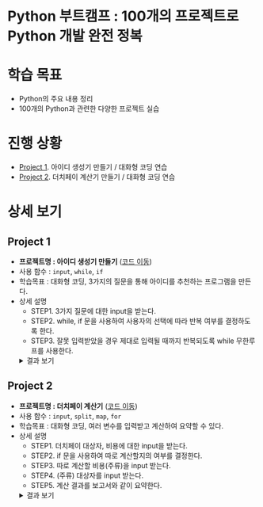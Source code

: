 # **Python 부트캠프 : 100개의 프로젝트로 Python 개발 완전 정복**

# **학습 목표**
* Python의 주요 내용 정리
* 100개의 Python과 관련한 다양한 프로젝트 실습

# **진행 상황**
* [Project 1](#project-1). 아이디 생성기 만들기 / 대화형 코딩 연습
* [Project 2](#project-2). 더치페이 계산기 만들기 / 대화형 코딩 연습  

# **상세 보기**
## **Project 1**
  * **프로젝트명 : 아이디 생성기 만들기** (<a href="codes/project1.py">코드 이동</a>)
  * 사용 함수 : `input`, `while`, `if`
  * 학습목표 : 대화형 코딩, 3가지의 질문을 통해 아이디를 추천하는 프로그램을 만든다.
  * 상세 설명
    * STEP1. 3가지 질문에 대한 input을 받는다.
    * STEP2. while, if 문을 사용하여 사용자의 선택에 따라 반복 여부를 결정하도록 한다.
    * STEP3. 잘못 입력받았을 경우 제대로 입력될 때까지 반복되도록 while 무한루프를 사용한다. 
    <details>
      <summary>결과 보기</summary>
      <div markdown="1">
      <img src="images/project1.png" width="70%"/>
      </div>
    </details>

## **Project 2**
  * **프로젝트명 : 더치페이 계산기** (<a href="codes/project2.py">코드 이동</a>)
  * 사용 함수 : `input`, `split`, `map`, `for`
  * 학습목표 : 대화형 코딩, 여러 변수를 입력받고 계산하여 요약할 수 있다.
  * 상세 설명
    * STEP1. 더치페이 대상자, 비용에 대한 input을 받는다.
    * STEP2. if 문을 사용하여 따로 계산할지의 여부를 결정한다.
    * STEP3. 따로 계산할 비용(주류)을 input 받는다.
    * STEP4. (주류) 대상자를 input 받는다.
    * STEP5. 계산 결과를 보고서와 같이 요약한다.
    <details>
      <summary>결과 보기</summary>
      <div markdown="1">
      <img src="images/project2.png" width="70%"/>
      </div>
    </details>
      